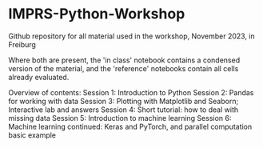 # IMPRS-Python-Workshop
Github repository for all material used in the workshop, November 2023, in Freiburg

Where both are present, the 'in class' notebook contains a condensed version of the material, and the 'reference' notebooks contain all cells already evaluated.

Overview of contents:
Session 1:  Introduction to Python
Session 2:  Pandas for working with data
Session 3:  Plotting with Matplotlib and Seaborn;  Interactive lab and answers
Session 4:  Short tutorial:  how to deal with missing data
Session 5:  Introduction to machine learning
Session 6:  Machine learning continued: Keras and PyTorch, and parallel computation basic example
